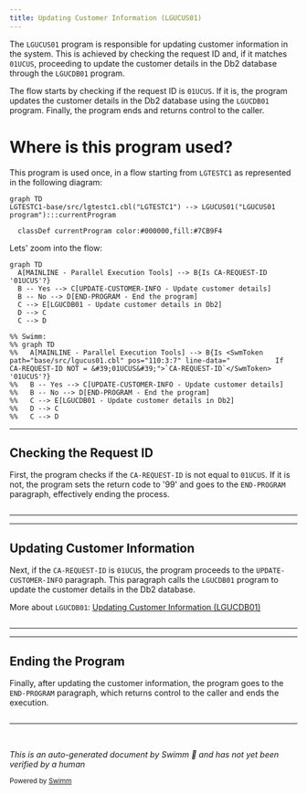```yaml
---
title: Updating Customer Information (LGUCUS01)
---
```

The <SwmToken path="base/src/lgucus01.cbl" pos="11:6:6" line-data="       PROGRAM-ID. LGUCUS01.">`LGUCUS01`</SwmToken> program is responsible for updating customer information in the system. This is achieved by checking the request ID and, if it matches <SwmToken path="base/src/lgucus01.cbl" pos="110:14:14" line-data="           If CA-REQUEST-ID NOT = &#39;01UCUS&#39;">`01UCUS`</SwmToken>, proceeding to update the customer details in the Db2 database through the <SwmToken path="base/src/lgucus01.cbl" pos="66:3:3" line-data="       01 LGUCDB01                     PIC X(8) VALUE &#39;LGUCDB01&#39;.">`LGUCDB01`</SwmToken> program.

The flow starts by checking if the request ID is <SwmToken path="base/src/lgucus01.cbl" pos="110:14:14" line-data="           If CA-REQUEST-ID NOT = &#39;01UCUS&#39;">`01UCUS`</SwmToken>. If it is, the program updates the customer details in the Db2 database using the <SwmToken path="base/src/lgucus01.cbl" pos="66:3:3" line-data="       01 LGUCDB01                     PIC X(8) VALUE &#39;LGUCDB01&#39;.">`LGUCDB01`</SwmToken> program. Finally, the program ends and returns control to the caller.

# Where is this program used?

This program is used once, in a flow starting from `LGTESTC1` as represented in the following diagram:

```mermaid
graph TD
LGTESTC1-base/src/lgtestc1.cbl("LGTESTC1") --> LGUCUS01("LGUCUS01 program"):::currentProgram

  classDef currentProgram color:#000000,fill:#7CB9F4
```

Lets' zoom into the flow:

```mermaid
graph TD
  A[MAINLINE - Parallel Execution Tools] --> B{Is CA-REQUEST-ID '01UCUS'?}
  B -- Yes --> C[UPDATE-CUSTOMER-INFO - Update customer details]
  B -- No --> D[END-PROGRAM - End the program]
  C --> E[LGUCDB01 - Update customer details in Db2]
  D --> C
  C --> D

%% Swimm:
%% graph TD
%%   A[MAINLINE - Parallel Execution Tools] --> B{Is <SwmToken path="base/src/lgucus01.cbl" pos="110:3:7" line-data="           If CA-REQUEST-ID NOT = &#39;01UCUS&#39;">`CA-REQUEST-ID`</SwmToken> '01UCUS'?}
%%   B -- Yes --> C[UPDATE-CUSTOMER-INFO - Update customer details]
%%   B -- No --> D[END-PROGRAM - End the program]
%%   C --> E[LGUCDB01 - Update customer details in Db2]
%%   D --> C
%%   C --> D
```

<SwmSnippet path="/base/src/lgucus01.cbl" line="185">

---

## Checking the Request ID

First, the program checks if the <SwmToken path="base/src/lgucus01.cbl" pos="110:3:7" line-data="           If CA-REQUEST-ID NOT = &#39;01UCUS&#39;">`CA-REQUEST-ID`</SwmToken> is not equal to <SwmToken path="base/src/lgucus01.cbl" pos="110:14:14" line-data="           If CA-REQUEST-ID NOT = &#39;01UCUS&#39;">`01UCUS`</SwmToken>. If it is not, the program sets the return code to '99' and goes to the <SwmToken path="base/src/lgucus01.cbl" pos="112:5:7" line-data="               GO TO END-PROGRAM">`END-PROGRAM`</SwmToken> paragraph, effectively ending the process.

```cobol

```

---

</SwmSnippet>

<SwmSnippet path="/base/src/lgucus01.cbl" line="191">

---

## Updating Customer Information

Next, if the <SwmToken path="base/src/lgucus01.cbl" pos="110:3:7" line-data="           If CA-REQUEST-ID NOT = &#39;01UCUS&#39;">`CA-REQUEST-ID`</SwmToken> is <SwmToken path="base/src/lgucus01.cbl" pos="110:14:14" line-data="           If CA-REQUEST-ID NOT = &#39;01UCUS&#39;">`01UCUS`</SwmToken>, the program proceeds to the <SwmToken path="base/src/lgucus01.cbl" pos="116:3:7" line-data="           PERFORM UPDATE-CUSTOMER-INFO.">`UPDATE-CUSTOMER-INFO`</SwmToken> paragraph. This paragraph calls the <SwmToken path="base/src/lgucus01.cbl" pos="66:3:3" line-data="       01 LGUCDB01                     PIC X(8) VALUE &#39;LGUCDB01&#39;.">`LGUCDB01`</SwmToken> program to update the customer details in the Db2 database.

More about <SwmToken path="base/src/lgucus01.cbl" pos="66:3:3" line-data="       01 LGUCDB01                     PIC X(8) VALUE &#39;LGUCDB01&#39;.">`LGUCDB01`</SwmToken>: <SwmLink doc-title="Updating Customer Information (LGUCDB01)">[Updating Customer Information (LGUCDB01)](/.swm/updating-customer-information-lgucdb01.qw5fu84a.sw.md)</SwmLink>

```cobol

```

---

</SwmSnippet>

<SwmSnippet path="/base/src/lgucus01.cbl" line="196">

---

## Ending the Program

Finally, after updating the customer information, the program goes to the <SwmToken path="base/src/lgucus01.cbl" pos="112:5:7" line-data="               GO TO END-PROGRAM">`END-PROGRAM`</SwmToken> paragraph, which returns control to the caller and ends the execution.

```cobol

```

---

</SwmSnippet>

&nbsp;

*This is an auto-generated document by Swimm 🌊 and has not yet been verified by a human*

<SwmMeta version="3.0.0" repo-id="Z2l0aHViJTNBJTNBa3luZHJ5bC1jaWNzLWdlbmFwcCUzQSUzQVN3aW1tLURlbW8=" repo-name="kyndryl-cics-genapp"><sup>Powered by [Swimm](/)</sup></SwmMeta>
